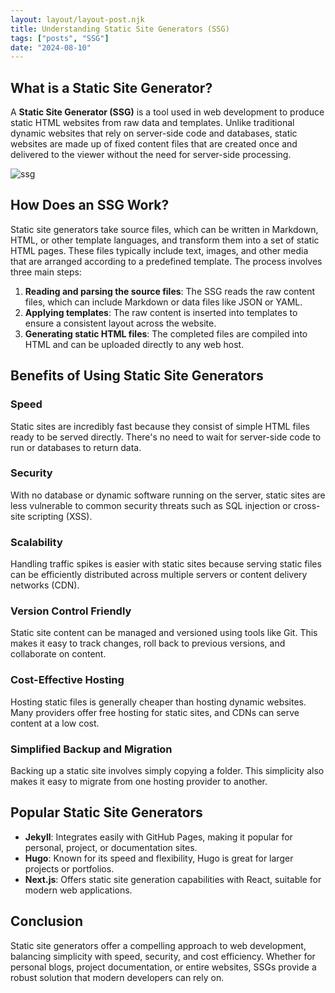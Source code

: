 ```yaml
---
layout: layout/layout-post.njk
title: Understanding Static Site Generators (SSG)
tags: ["posts", "SSG"]
date: "2024-08-10"
---
```


## What is a Static Site Generator?

A **Static Site Generator (SSG)** is a tool used in web development to produce static HTML websites from raw data and templates. Unlike traditional dynamic websites that rely on server-side code and databases, static websites are made up of fixed content files that are created once and delivered to the viewer without the need for server-side processing.

![ssg](/assets/eleventy-grumpy.avif)

## How Does an SSG Work?

Static site generators take source files, which can be written in Markdown, HTML, or other template languages, and transform them into a set of static HTML pages. These files typically include text, images, and other media that are arranged according to a predefined template. The process involves three main steps:

1. **Reading and parsing the source files**: The SSG reads the raw content files, which can include Markdown or data files like JSON or YAML.
2. **Applying templates**: The raw content is inserted into templates to ensure a consistent layout across the website.
3. **Generating static HTML files**: The completed files are compiled into HTML and can be uploaded directly to any web host.

## Benefits of Using Static Site Generators

### Speed

Static sites are incredibly fast because they consist of simple HTML files ready to be served directly. There's no need to wait for server-side code to run or databases to return data.

### Security

With no database or dynamic software running on the server, static sites are less vulnerable to common security threats such as SQL injection or cross-site scripting (XSS).

### Scalability

Handling traffic spikes is easier with static sites because serving static files can be efficiently distributed across multiple servers or content delivery networks (CDN).

### Version Control Friendly

Static site content can be managed and versioned using tools like Git. This makes it easy to track changes, roll back to previous versions, and collaborate on content.

### Cost-Effective Hosting

Hosting static files is generally cheaper than hosting dynamic websites. Many providers offer free hosting for static sites, and CDNs can serve content at a low cost.

### Simplified Backup and Migration

Backing up a static site involves simply copying a folder. This simplicity also makes it easy to migrate from one hosting provider to another.

## Popular Static Site Generators

- **Jekyll**: Integrates easily with GitHub Pages, making it popular for personal, project, or documentation sites.
- **Hugo**: Known for its speed and flexibility, Hugo is great for larger projects or portfolios.
- **Next.js**: Offers static site generation capabilities with React, suitable for modern web applications.

## Conclusion

Static site generators offer a compelling approach to web development, balancing simplicity with speed, security, and cost efficiency. Whether for personal blogs, project documentation, or entire websites, SSGs provide a robust solution that modern developers can rely on.
